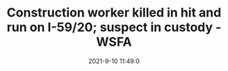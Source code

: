 ---
"title": "Construction worker killed in hit and run on I-59/20; suspect in custody - WSFA"
"date": "2021-9-10 11:49:0"
"feed_name": "GOOGLENEWSCONSTRUCTION"
"feed_website": "https://news.google.com/search?q=construction%2Bincident&hl=en-US&gl=US&ceid=US:en"
"feed_rss": "https://news.google.com/rss/search?q=construction%2Bincident&hl=en-US&gl=US&ceid=US:en"
"link": "https://www.wsfa.com/2021/09/10/construction-worker-killed-hit-run-i-5920/"
"file": "_posts/2021-1-1-ad1256c90663bb9e3c8b180ffb773ab4b21cf9a6.md"
"accident": "1"
"drilling": "1"
---